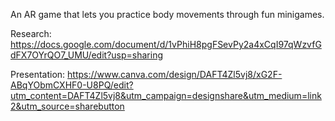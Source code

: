 An AR game that lets you practice body movements through fun minigames.

Research: https://docs.google.com/document/d/1vPhiH8pgFSevPy2a4xCqI97qWzvfGdFX7OYrQO7_UMU/edit?usp=sharing

Presentation: https://www.canva.com/design/DAFT4Zl5vj8/xG2F-ABqYObmCXHF0-U8PQ/edit?utm_content=DAFT4Zl5vj8&utm_campaign=designshare&utm_medium=link2&utm_source=sharebutton
